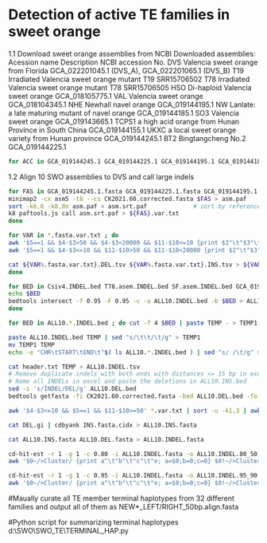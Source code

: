 # Detection of active TE families in sweet orange
1.1 Download sweet orange assemblies from NCBI
Downloaded assemblies:
Acession name	Description	NCBI accession No.
DVS	Valencia sweet orange from Florida	GCA_022201045.1 (DVS_A), GCA_022201065.1 (DVS_B)
T19	Irradiated Valencia sweet orange mutant T19	SRR15706502
T78	Irradiated Valencia sweet orange mutant T78	SRR15706505
HSO	Di-haploid Valencia sweet orange	GCA_018105775.1
VAL	Valencia sweet orange	GCA_018104345.1
NHE	Newhall navel orange	GCA_019144195.1
NW	Lanlate: a late maturing mutant of navel orange	GCA_019144185.1
SO3	Valencia sweet orange	GCA_019143665.1
TCPS1	a high acid orange from Hunan Province in South China	GCA_019144155.1
UKXC	a local sweet orange variety from Hunan province	GCA_019144245.1
BT2	Bingtangcheng No.2	GCA_019144225.1

```bash
for ACC in GCA_019144245.1 GCA_019144225.1 GCA_019144195.1 GCA_019144185.1 GCA_019144155.1 GCA_019143665.1 GCA_018104345.1 GCA_022201045.1 GCA_022201065.1 

```

1.2 Align 10 SWO assemblies to DVS and call large indels
```bash
for FAS in GCA_019144245.1.fasta GCA_019144225.1.fasta GCA_019144195.1.fasta GCA_019144185.1.fasta GCA_019144155.1.fasta GCA_019143665.1.fasta GCA_018104345.1.fasta Csiv4.fasta T78.asem.fasta SF.asem.fasta ; do
minimap2 -cx asm5 -t8 --cs CK2021.60.corrected.fasta $FAS > asm.paf  
sort -k6,6 -k8,8n asm.paf > asm.srt.paf             # sort by reference start coordinate
k8 paftools.js call asm.srt.paf > ${FAS}.var.txt
done

for VAR in *.fasta.var.txt ; do
awk '$5==1 && $4-$3>50 && $4-$3<20000 && $11-$10<=10 {print $2"\t"$3"\t"$4}' $VAR > ${VAR%.fasta.var.txt}.DEL.tsv
awk '$5==1 && $4-$3<=10 && $11-$10>50 && $11-$10<20000 {print $2"\t"$3"\t"$4}' $VAR > ${VAR%.fasta.var.txt}.INS.tsv

cat ${VAR%.fasta.var.txt}.DEL.tsv ${VAR%.fasta.var.txt}.INS.tsv > ${VAR%.fasta.var.txt}.INDEL.bed
done

for BED in Csiv4.INDEL.bed T78.asem.INDEL.bed SF.asem.INDEL.bed GCA_019144245.1.INDEL.bed GCA_019144225.1.INDEL.bed GCA_019144195.1.INDEL.bed GCA_019144185.1.INDEL.bed GCA_019144155.1.INDEL.bed GCA_019143665.1.INDEL.bed GCA_018104345.1.INDEL.bed; do
echo $BED
bedtools intersect -f 0.95 -F 0.95 -c -a ALL10.INDEL.bed -b $BED > ALL10.${BED}
done

for BED in ALL10.*.INDEL.bed ; do cut -f 4 $BED | paste TEMP - > TEMP1 ; mv TEMP1 TEMP; done

paste ALL10.INDEL.bed TEMP | sed "s/\t\t/\t/g" > TEMP1
mv TEMP1 TEMP
echo -e "CHR\tSTART\tEND\t"$( ls ALL10.*.INDEL.bed ) | sed "s/ /\t/g" > header.txt

cat header.txt TEMP > ALL10.INDEL.tsv
# Remove duplicate indels with both ends with distances <= 15 bp in excel
# Name all INDELs in excel and paste the deletions in ALL10.INS.bed
sed -i 's/INDEL/DEL/g' ALL10.DEL.bed
bedtools getfasta -fi CK2021.60.corrected.fasta -bed ALL10.DEL.bed -fo ALL10.DEL.fasta

awk '$4-$3<=10 && $5==1 && $11-$10>=50' *.var.txt | sort -u -k1,3 | awk '{print ">"$2":"$3"-"$4"\t"$8}' | sed "s/\t/\n/g" > INS.fasta

cat DEL.gi | cdbyank INS.fasta.cidx > ALL10.INS.fasta

cat ALL10.INS.fasta ALL10.DEL.fasta > ALL10.INDEL.fasta

cd-hit-est -r 1 -g 1 -c 0.80 -i ALL10.INDEL.fasta -o ALL10.INDEL.80_50.clusters.fasta -T 0 -aL 0.50 -M 370000 -d 50 -n 10
awk '$0~/>Cluster/ {print a"\t"b"\t"c"\t"e; a=$0;b=0;c=0} $0!~/>Cluster/ {b+=1; if ($0~/*/) {match($0,/([0-9]+)nt, >(.+)\.\.\./,d);c=d[2];e=d[1]}} END {print a"\t"b"\t"c"\t"e}' ALL10.INDEL.80_50.clusters.fasta.clstr | sed "s/ //g" > ALL10.INDEL.80_50.clusters.stat.tsv

cd-hit-est -r 1 -g 1 -c 0.95 -i ALL10.INDEL.fasta -o ALL10.INDEL.95_90.clusters.fasta -T 0 -aL 0.90 -M 370000 -d 50 -n 10
awk '$0~/>Cluster/ {print a"\t"b"\t"c"\t"e; a=$0;b=0;c=0} $0!~/>Cluster/ {b+=1; if ($0~/*/) {match($0,/([0-9]+)nt, >(.+)\.\.\./,d);c=d[2];e=d[1]}} END {print a"\t"b"\t"c"\t"e}' ALL10.INDEL.95_90.clusters.fasta.clstr | sed "s/ //g" > ALL10.INDEL.95_90.clusters.stat.tsv

```


#Maually curate all TE member terminal haplotypes from 32 different families and output all of them as NEW*_LEFT/RIGHT_50bp.align.fasta

#Python script for summarizing terminal haplotypes d:\SWO\SWO_TE\TERMINAL_HAP.py

